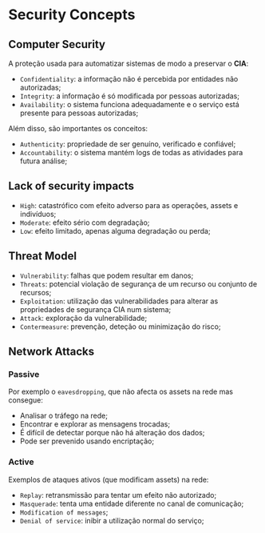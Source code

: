 # Security Concepts

## Computer Security

A proteção usada para automatizar sistemas de modo a preservar o **CIA**:

- `Confidentiality`: a informação não é percebida por entidades não autorizadas;
- `Integrity`: a informação é só modificada por pessoas autorizadas;
- `Availability`: o sistema funciona adequadamente e o serviço está presente para pessoas autorizadas;

Além disso, são importantes os conceitos:

- `Authenticity`: propriedade de ser genuíno, verificado e confiável;
- `Accountability`: o sistema mantém logs de todas as atividades para futura análise;

## Lack of security impacts

- `High`: catastrófico com efeito adverso para as operações, assets e indivíduos;
- `Moderate`: efeito sério com degradação;
- `Low`: efeito limitado, apenas alguma degradação ou perda;

## Threat Model

- `Vulnerability`: falhas que podem resultar em danos;
- `Threats`: potencial violação de segurança de um recurso ou conjunto de recursos; 
- `Exploitation`: utilização das vulnerabilidades para alterar as propriedades de segurança CIA num sistema;
- `Attack`: exploração da vulnerabilidade;
- `Contermeasure`: prevenção, deteção ou minimização do risco;

## Network Attacks

### Passive

Por exemplo o `eavesdropping`, que não afecta os assets na rede mas consegue:

- Analisar o tráfego na rede;
- Encontrar e explorar as mensagens trocadas;
- É difícil de detectar porque não há alteração dos dados;
- Pode ser prevenido usando encriptação;

### Active

Exemplos de ataques ativos (que modificam assets) na rede:

- `Replay`: retransmissão para tentar um efeito não autorizado;
- `Masquerade`: tenta  uma entidade diferente no canal de comunicação;
- `Modification of messages`;
- `Denial of service`: inibir a utilização normal do serviço;

